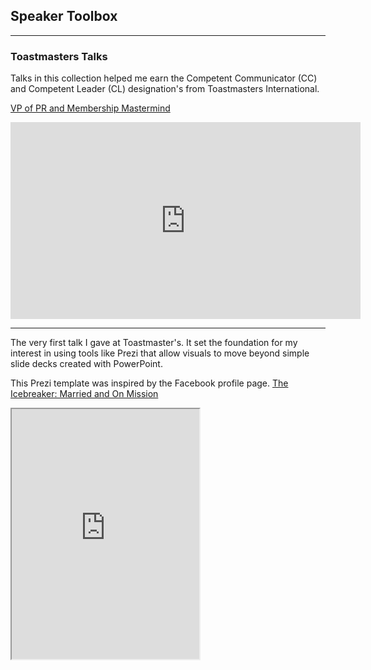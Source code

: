 ## Speaker Toolbox

---

### Toastmasters Talks 
Talks in this collection helped me earn the Competent Communicator (CC) and Competent Leader (CL) designation's from Toastmasters International.

[VP of PR and Membership Mastermind](https://prezi.com/p/ugpskl06azro/)
<iframe src="https://prezi.com/p/ugpskl06azro/embed/" frameborder="0" webkitallowfullscreen="" mozallowfullscreen="" allowfullscreen="" allow="autoplay; fullscreen" height="315" width="560"></iframe>

---
The very first talk I gave at Toastmaster's. It set the foundation for my interest in using tools like Prezi that allow visuals to move beyond simple slide decks created with PowerPoint.

This Prezi template was inspired by the Facebook profile page.
[The Icebreaker: Married and On Mission](https://prezi.com/view/Y3v5PLSmfUrcStZXNj0w/)
<iframe allowfullscreen="1" height="400" mozallowfullscreen="1" src="https://prezi.com/view/Y3v5PLSmfUrcStZXNj0w/embed"/>

---
[Super Green Egg Cups](https://prezi.com/view/FlFa7QiHCkqoku3xkWUf)
<iframe allowfullscreen="1" height="400" mozallowfullscreen="1" src="https://prezi.com/view/FlFa7QiHCkqoku3xkWUf/embed"/>

---

### Curriculum Pathways Samples

- [Zero Downtime Releases](http://example.com/)
- [Project 2 Title](http://example.com/)
- [Project 3 Title](http://example.com/)
- [Project 4 Title](http://example.com/)
- [Project 5 Title](http://example.com/)

---




---
<p style="font-size:11px">Page template forked from <a href="https://github.com/evanca/quick-portfolio">evanca</a></p>
<!-- Remove above link if you don't want to attibute -->
